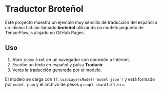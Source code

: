 # Traductor Broteñol

Este proyecto muestra un ejemplo muy sencillo de traducción del español a un idioma ficticio llamado **broteñol** utilizando un modelo pequeño de TensorFlow.js alojado en GitHub Pages.

## Uso
1. Abre `index.html` en un navegador con conexión a Internet.
2. Escribe un texto en español y pulsa **Traducir**.
3. Verás la traducción generada por el modelo.

El modelo se carga con `tf.loadLayersModel('model.json')` y está formado por `model.json` y el archivo de pesos `group1-shard1of1.bin`.
